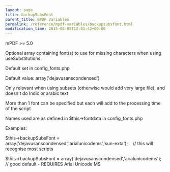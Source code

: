 ```yaml
---
layout: page
title: backupSubsFont
parent_title: mPDF Variables
permalink: /reference/mpdf-variables/backupsubsfont.html
modification_time: 2015-08-05T12:01:42+00:00
---
```


mPDF >= 5.0

Optional array containing font(s) to use for missing characters when using useSubstitutions.

Default set in config_fonts.php

Default value: array('dejavusanscondensed')

Only relevant when using subsets (otherwise would add very large file), and doesn't do Indic or arabic text

More than 1 font can be specified but each will add to the processing time of the script

Names used are as defined in $this->fontdata in config_fonts.php

Examples:

$this->backupSubsFont = array('dejavusanscondensed','arialunicodems','sun-exta');    // this will recognise most scripts

$this->backupSubsFont = array('dejavusanscondensed','arialunicodems');    // good default - REQUIRES Arial Unicode MS

